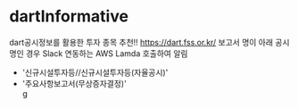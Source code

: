 # dartInformative
dart공시정보를 활용한 투자 종목 추천!!
https://dart.fss.or.kr/ 보고서 명이 아래 공시명인 경우 Slack 연동하는 AWS Lamda 호출하여 알림
- '신규시설투자등//신규시설투자등(자율공시)'  
- '주요사항보고서(무상증자결정)'  
g